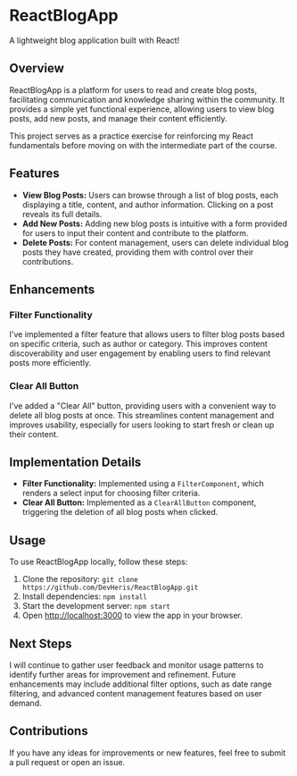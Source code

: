 # ReactBlogApp

A lightweight blog application built with React!

## Overview

ReactBlogApp is a platform for users to read and create blog posts, facilitating communication and knowledge sharing within the community. It provides a simple yet functional experience, allowing users to view blog posts, add new posts, and manage their content efficiently.

This project serves as a practice exercise for reinforcing my React fundamentals before moving on with the intermediate part of the course.

## Features

- **View Blog Posts:** Users can browse through a list of blog posts, each displaying a title, content, and author information. Clicking on a post reveals its full details.
- **Add New Posts:** Adding new blog posts is intuitive with a form provided for users to input their content and contribute to the platform.
- **Delete Posts:** For content management, users can delete individual blog posts they have created, providing them with control over their contributions.

## Enhancements

### Filter Functionality

I've implemented a filter feature that allows users to filter blog posts based on specific criteria, such as author or category. This improves content discoverability and user engagement by enabling users to find relevant posts more efficiently.

### Clear All Button

I've added a "Clear All" button, providing users with a convenient way to delete all blog posts at once. This streamlines content management and improves usability, especially for users looking to start fresh or clean up their content.

## Implementation Details

- **Filter Functionality:** Implemented using a `FilterComponent`, which renders a select input for choosing filter criteria.
- **Clear All Button:** Implemented as a `ClearAllButton` component, triggering the deletion of all blog posts when clicked.

## Usage

To use ReactBlogApp locally, follow these steps:

1. Clone the repository: `git clone https://github.com/DevHeris/ReactBlogApp.git`
2. Install dependencies: `npm install`
3. Start the development server: `npm start`
4. Open [http://localhost:3000](http://localhost:3000) to view the app in your browser.

## Next Steps

I will continue to gather user feedback and monitor usage patterns to identify further areas for improvement and refinement. Future enhancements may include additional filter options, such as date range filtering, and advanced content management features based on user demand.

## Contributions

If you have any ideas for improvements or new features, feel free to submit a pull request or open an issue.
